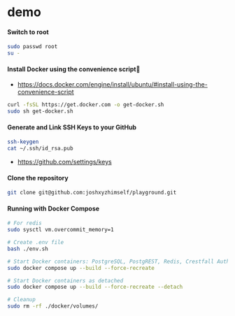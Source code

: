 # demo

#### Switch to root

```sh
sudo passwd root
su -
```

#### Install Docker using the convenience script🔗

- https://docs.docker.com/engine/install/ubuntu/#install-using-the-convenience-script

```sh
curl -fsSL https://get.docker.com -o get-docker.sh
sudo sh get-docker.sh
```

#### Generate and Link SSH Keys to your GitHub

```sh
ssh-keygen
cat ~/.ssh/id_rsa.pub
```

- https://github.com/settings/keys

#### Clone the repository

```sh
git clone git@github.com:joshxyzhimself/playground.git
```

#### Running with Docker Compose

```sh
# For redis
sudo sysctl vm.overcommit_memory=1

# Create .env file
bash ./env.sh

# Start Docker containers: PostgreSQL, PostgREST, Redis, Crestfall Authentication API
sudo docker compose up --build --force-recreate

# Start Docker containers as detached
sudo docker compose up --build --force-recreate --detach

# Cleanup
sudo rm -rf ./docker/volumes/
```